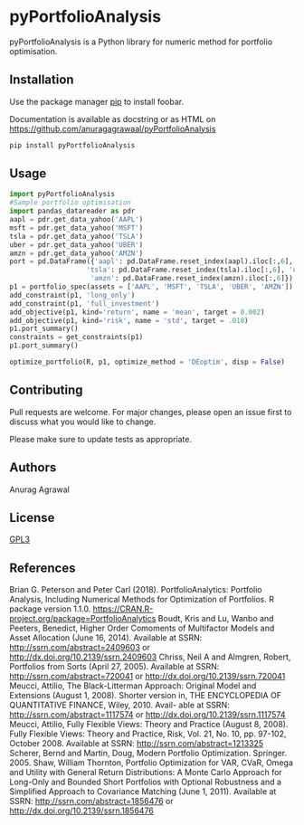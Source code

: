 # pyPortfolioAnalysis

pyPortfolioAnalysis is a Python library for numeric method for portfolio optimisation.

## Installation

Use the package manager [pip](https://pip.pypa.io/en/stable/) to install foobar.

Documentation is available as docstring or as HTML on https://github.com/anuragagrawaal/pyPortfolioAnalysis



```bash
pip install pyPortfolioAnalysis
```

## Usage

```python
import pyPortfolioAnalysis
#Sample portfolio optimisation
import pandas_datareader as pdr
aapl = pdr.get_data_yahoo('AAPL')
msft = pdr.get_data_yahoo('MSFT')
tsla = pdr.get_data_yahoo('TSLA')
uber = pdr.get_data_yahoo('UBER')
amzn = pdr.get_data_yahoo('AMZN')
port = pd.DataFrame({'aapl': pd.DataFrame.reset_index(aapl).iloc[:,6], 'msft':pd.DataFrame.reset_index(msft).iloc[:,6],
                   'tsla': pd.DataFrame.reset_index(tsla).iloc[:,6], 'uber': pd.DataFrame.reset_index(uber).iloc[:,6],
                    'amzn': pd.DataFrame.reset_index(amzn).iloc[:,6]})
p1 = portfolio_spec(assets = ['AAPL', 'MSFT', 'TSLA', 'UBER', 'AMZN'])
add_constraint(p1, 'long_only')
add_constraint(p1, 'full_investment')
add_objective(p1, kind='return', name = 'mean', target = 0.002)
add_objective(p1, kind='risk', name = 'std', target = .018)
p1.port_summary()
constraints = get_constraints(p1)
p1.port_summary()

optimize_portfolio(R, p1, optimize_method = 'DEoptim', disp = False)
```

## Contributing
Pull requests are welcome. For major changes, please open an issue first to discuss what you would like to change.

Please make sure to update tests as appropriate.

## Authors
Anurag Agrawal

## License
[GPL3](https://choosealicense.com/licenses/gpl-3.0/)

## References
Brian G. Peterson and Peter Carl (2018). PortfolioAnalytics: Portfolio Analysis, Including Numerical Methods for Optimization of Portfolios. R package version 1.1.0. https://CRAN.R-project.org/package=PortfolioAnalytics
Boudt, Kris and Lu, Wanbo and Peeters, Benedict, Higher Order Comoments of Multifactor Models and Asset Allocation (June 16, 2014). Available at SSRN: http://ssrn.com/abstract=2409603 or http://dx.doi.org/10.2139/ssrn.2409603
Chriss, Neil A and Almgren, Robert, Portfolios from Sorts (April 27, 2005). Available at SSRN: http://ssrn.com/abstract=720041 or http://dx.doi.org/10.2139/ssrn.720041
Meucci, Attilio, The Black-Litterman Approach: Original Model and Extensions (August 1, 2008). Shorter version in, THE ENCYCLOPEDIA OF QUANTITATIVE FINANCE, Wiley, 2010. Avail- able at SSRN: http://ssrn.com/abstract=1117574 or http://dx.doi.org/10.2139/ssrn.1117574
Meucci, Attilio, Fully Flexible Views: Theory and Practice (August 8, 2008). Fully Flexible Views: Theory and Practice, Risk, Vol. 21, No. 10, pp. 97-102, October 2008. Available at SSRN: http://ssrn.com/abstract=1213325
Scherer, Bernd and Martin, Doug, Modern Portfolio Optimization. Springer. 2005.
Shaw, William Thornton, Portfolio Optimization for VAR, CVaR, Omega and Utility with General Return Distributions: A Monte Carlo Approach for Long-Only and Bounded Short Portfolios with Optional Robustness and a Simplified Approach to Covariance Matching (June 1, 2011). Available at SSRN: http://ssrn.com/abstract=1856476 or http://dx.doi.org/10.2139/ssrn.1856476

